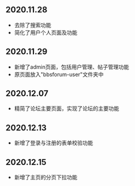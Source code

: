 ## 2020.11.28 

* 去除了搜索功能
* 简化了用户个人页面及功能

## 2020.11.29

* 新增了admin页面，包括用户管理、帖子管理功能
* 原页面放入"bbsforum-user"文件夹中

## 2020.12.07

* 精简了论坛主要页面，实现了论坛的主要功能

## 2020.12.13

* 新增了登录与注册的表单校验功能

## 2020.12.15

* 新增了主页的分页下拉功能